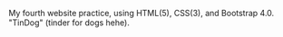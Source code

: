 My fourth website practice, using HTML(5), CSS(3), and Bootstrap 4.0. 
"TinDog" (tinder for dogs hehe).
